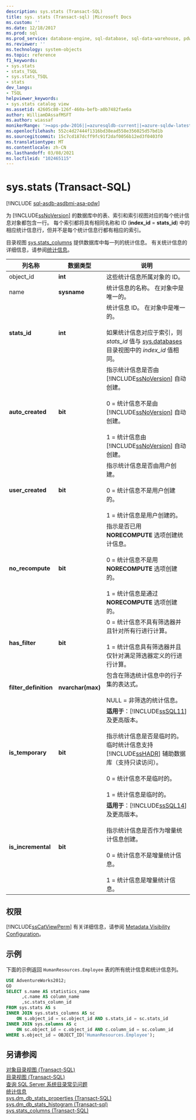 ```yaml
---
description: sys.stats (Transact-SQL)
title: sys. stats (Transact-sql) |Microsoft Docs
ms.custom: ''
ms.date: 12/18/2017
ms.prod: sql
ms.prod_service: database-engine, sql-database, sql-data-warehouse, pdw
ms.reviewer: ''
ms.technology: system-objects
ms.topic: reference
f1_keywords:
- sys.stats
- stats_TSQL
- sys.stats_TSQL
- stats
dev_langs:
- TSQL
helpviewer_keywords:
- sys.stats catalog view
ms.assetid: 42605c80-126f-460a-befb-a0b7482fae6a
author: WilliamDAssafMSFT
ms.author: wiassaf
monikerRange: '>=aps-pdw-2016||=azuresqldb-current||=azure-sqldw-latest||>=sql-server-2016||>=sql-server-linux-2017||=azuresqldb-mi-current'
ms.openlocfilehash: 552c4d27444f1316bd38ead558e356025d57bd1b
ms.sourcegitcommit: 15c7cd187dcff9fc91f2daf0056b12ed3f0403f0
ms.translationtype: MT
ms.contentlocale: zh-CN
ms.lasthandoff: 03/08/2021
ms.locfileid: "102465115"
---
```

# <a name="sysstats-transact-sql"></a>sys.stats (Transact-SQL)
[!INCLUDE [sql-asdb-asdbmi-asa-pdw](../../includes/applies-to-version/sql-asdb-asdbmi-asa-pdw.md)]

  为 [!INCLUDE[ssNoVersion](../../includes/ssnoversion-md.md)] 的数据库中的表、索引和索引视图对应的每个统计信息对象都包含一行。 每个索引都将具有相同名称和 ID (**index_id**  =  **stats_id**) 中的相应统计信息行，但并不是每个统计信息行都有相应的索引。  
  
 目录视图 [sys.stats_columns](../../relational-databases/system-catalog-views/sys-stats-columns-transact-sql.md) 提供数据库中每一列的统计信息。 有关统计信息的详细信息，请参阅[统计信息](../../relational-databases/statistics/statistics.md)。  
  
|列名称|数据类型|说明|  
|-----------------|---------------|-----------------|  
|object_id|**int**|这些统计信息所属对象的 ID。|  
|name|**sysname**|统计信息的名称。 在对象中是唯一的。|  
|**stats_id**|**int**|统计信息 ID。 在对象中是唯一的。<br /><br />如果统计信息对应于索引，则 *stats_id* 值与 [sys.databases](../../relational-databases/system-catalog-views/sys-indexes-transact-sql.md)目录视图中的 *index_id* 值相同。|  
|**auto_created**|**bit**|指示统计信息是否由 [!INCLUDE[ssNoVersion](../../includes/ssnoversion-md.md)] 自动创建。<br /><br /> 0 = 统计信息不是由 [!INCLUDE[ssNoVersion](../../includes/ssnoversion-md.md)] 自动创建。<br /><br /> 1 = 统计信息由 [!INCLUDE[ssNoVersion](../../includes/ssnoversion-md.md)] 自动创建。|  
|**user_created**|**bit**|指示统计信息是否由用户创建。<br /><br /> 0 = 统计信息不是用户创建的。<br /><br /> 1 = 统计信息是用户创建的。|  
|**no_recompute**|**bit**|指示是否已用 **NORECOMPUTE** 选项创建统计信息。<br /><br /> 0 = 统计信息不是用 **NORECOMPUTE** 选项创建的。<br /><br /> 1 = 统计信息是通过 **NORECOMPUTE** 选项创建的。|  
|**has_filter**|**bit**|0 = 统计信息不具有筛选器并且针对所有行进行计算。<br /><br /> 1 = 统计信息具有筛选器并且仅针对满足筛选器定义的行进行计算。|  
|**filter_definition**|**nvarchar(max)**|包含在筛选统计信息中的行子集的表达式。<br /><br /> NULL = 非筛选的统计信息。|  
|**is_temporary**|**bit**|**适用于**：[!INCLUDE[ssSQL11](../../includes/sssql11-md.md)] 及更高版本。<br /><br /> 指示统计信息是否是临时的。 临时统计信息支持 [!INCLUDE[ssHADR](../../includes/sshadr-md.md)] 辅助数据库（支持只读访问）。<br /><br /> 0 = 统计信息不是临时的。<br /><br /> 1 = 统计信息是临时的。|  
|**is_incremental**|**bit**|**适用于**：[!INCLUDE[ssSQL14](../../includes/sssql14-md.md)] 及更高版本。<br /><br /> 指示统计信息是否作为增量统计信息创建。<br /><br /> 0 = 统计信息不是增量统计信息。<br /><br /> 1 = 统计信息是增量统计信息。|  
  
## <a name="permissions"></a>权限  
 [!INCLUDE[ssCatViewPerm](../../includes/sscatviewperm-md.md)] 有关详细信息，请参阅 [Metadata Visibility Configuration](../../relational-databases/security/metadata-visibility-configuration.md)。  
  
## <a name="examples"></a>示例  
 下面的示例返回 `HumanResources.Employee` 表的所有统计信息和统计信息列。  
  
```sql  
USE AdventureWorks2012;  
GO  
SELECT s.name AS statistics_name  
      ,c.name AS column_name  
      ,sc.stats_column_id  
FROM sys.stats AS s  
INNER JOIN sys.stats_columns AS sc   
    ON s.object_id = sc.object_id AND s.stats_id = sc.stats_id  
INNER JOIN sys.columns AS c   
    ON sc.object_id = c.object_id AND c.column_id = sc.column_id  
WHERE s.object_id = OBJECT_ID('HumanResources.Employee');  
```  
  
## <a name="see-also"></a>另请参阅  
 [对象目录视图 (Transact-SQL)](../../relational-databases/system-catalog-views/object-catalog-views-transact-sql.md)   
 [目录视图 (Transact-SQL)](../../relational-databases/system-catalog-views/catalog-views-transact-sql.md)   
 [查询 SQL Server 系统目录常见问题](../../relational-databases/system-catalog-views/querying-the-sql-server-system-catalog-faq.yml)   
 [统计信息](../../relational-databases/statistics/statistics.md)    
 [sys.dm_db_stats_properties (Transact-SQL)](../../relational-databases/system-dynamic-management-views/sys-dm-db-stats-properties-transact-sql.md)   
 [sys.dm_db_stats_histogram &#40;Transact-sql&#41;](../../relational-databases/system-dynamic-management-views/sys-dm-db-stats-histogram-transact-sql.md)   
 [sys.stats_columns &#40;Transact-SQL&#41;](../../relational-databases/system-catalog-views/sys-stats-columns-transact-sql.md)
 

 
